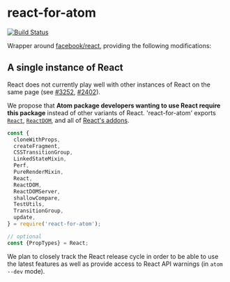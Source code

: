 # react-for-atom

[![Build Status](https://travis-ci.org/jgebhardt/react-for-atom.svg?branch=master)](https://travis-ci.org/jgebhardt/react-for-atom)

Wrapper around [facebook/react](https://github.com/facebook/react), providing the following
modifications:

## A single instance of React
React does not currently play well with other instances of React on the same page
(see [#3252](https://github.com/facebook/react/issues/3252),
[#2402](https://github.com/facebook/react/issues/2402)).

We propose that __Atom package developers wanting to use React require this package__ instead of
other variants of React. 'react-for-atom' exports
[`React`](https://www.npmjs.com/package/react),
[`ReactDOM`](https://www.npmjs.com/package/react-dom), and all of
[React's addons](https://facebook.github.io/react/docs/addons.html).

```js
const {
  cloneWithProps,
  createFragment,
  CSSTransitionGroup,
  LinkedStateMixin,
  Perf,
  PureRenderMixin,
  React,
  ReactDOM,
  ReactDOMServer,
  shallowCompare,
  TestUtils,
  TransitionGroup,
  update,
} = require('react-for-atom');

// optional
const {PropTypes} = React;
```

We plan to closely track the React release cycle in order to be able to use the latest features as
well as provide access to React API warnings (in `atom --dev` mode).
